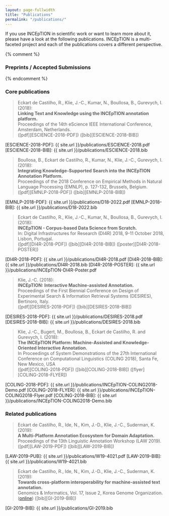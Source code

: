 ```yaml
---
layout: page-fullwidth
title: "Publications"
permalink: "/publications/"
---
```


If you use INCEpTION in scientific work or want to learn more about it, please have a look at the following publications. INCEpTION is a multi-faceted project and each of the publications covers a different perspective.

{% comment %}
### Preprints / Accepted Submissions
{% endcomment %}


### Core publications

> Eckart de Castilho, R., Klie, J.-C., Kumar, N., Boullosa, B., Gurevych, I. (2018): <br/> 
**Linking Text and Knowledge using the INCEpTION annotation platform.** <br/> 
Proceedings of the 14th eScience IEEE International Conference, Amsterdam, Netherlands. <br/>
([pdf][ESCIENCE-2018-PDF]) ([bib][ESCIENCE-2018-BIB])

[ESCIENCE-2018-PDF]: {{ site.url }}/publications/ESCIENCE-2018.pdf
[ESCIENCE-2018-BIB]: {{ site.url }}/publications/ESCIENCE-2018.bib


> Boullosa, B., Eckart de Castilho, R., Kumar, N.,  Klie, J.-C., Gurevych, I. (2018): <br/> 
**Integrating Knowledge-Supported Search into the INCEpTION Annotation Platform.** <br/> 
Proceedings of the 2018 Conference on Empirical Methods in Natural Language Processing (EMNLP), p. 127-132, Brussels, Belgium. <br/>
([pdf][EMNLP-2018-PDF]) ([bib][EMNLP-2018-BIB])

[EMNLP-2018-PDF]: {{ site.url }}/publications/D18-2022.pdf
[EMNLP-2018-BIB]: {{ site.url }}/publications/D18-2022.bib


> Eckart de Castilho, R., Klie, J.-C., Kumar, N., Boullosa, B., Gurevych, I. (2018): <br/>
**INCEpTION - Corpus-based Data Science from Scratch.** <br/>
In: Digital Infrastructures for Research (DI4R) 2018, 9-11 October 2018, Lisbon, Portugal. <br/>
([pdf][DI4R-2018-PDF]) ([bib][DI4R-2018-BIB]) ([poster][DI4R-2018-POSTER])

[DI4R-2018-PDF]: {{ site.url }}/publications/DI4R-2018.pdf
[DI4R-2018-BIB]: {{ site.url }}/publications/DI4R-2018.bib
[DI4R-2018-POSTER]: {{ site.url }}/publications/INCEpTION-DI4R-Poster.pdf


> Klie, J.-C. (2018): <br/>
**INCEpTION: Interactive Machine-assisted Annotation.** <br/>
Proceedings of the First Biennial Conference on Design of Experimental Search & Information Retrieval Systems (DESIRES), Bertinoro, Italy. <br/>
([pdf][DESIRES-2018-PDF]) ([bib][DESIRES-2018-BIB])

[DESIRES-2018-PDF]: {{ site.url }}/publications/DESIRES-2018.pdf
[DESIRES-2018-BIB]: {{ site.url }}/publications/DESIRES-2018.bib


> Klie, J.-C., Bugert, M., Boullosa, B., Eckart de Castilho, R. and Gurevych, I. (2018): <br/>
**The INCEpTION Platform: Machine-Assisted and Knowledge-Oriented Interactive Annotation.** <br/>
In Proceedings of System Demonstrations of the 27th International Conference on Computational Linguistics (COLING 2018), Santa Fe, New Mexico, USA <br/>
([pdf][COLING-2018-PDF]) ([bib][COLING-2018-BIB]) ([flyer][COLING-2018-FLYER])

[COLING-2018-PDF]: {{ site.url }}/publications/INCEpTION-COLING2018-Demo.pdf
[COLING-2018-FLYER]: {{ site.url }}/publications/INCEpTION-COLING2018-Flyer.pdf
[COLING-2018-BIB]: {{ site.url }}/publications/INCEpTION-COLING2018-Demo.bib


### Related publications

> Eckart de Castilho, R., Ide, N., Kim, J.-D., Klie, J.-C., Suderman, K. (2019): <br/> 
**A Multi-Platform Annotation Ecosystem for Domain Adaptation.** <br/> 
Proceedings of the 13th Linguistic Annotation Workshop (LAW 2019). <br/>
([pdf][LAW-2019-PDF]) ([bib][LAW-2019-BIB])

[LAW-2019-PUB]: {{ site.url }}/publications/W19-4021.pdf
[LAW-2019-BIB]: {{ site.url }}/publications/W19-4021.bib


> Eckart de Castilho, R., Ide, N., Kim, J.-D., Klie, J.-C., Suderman, K. (2019): <br/> 
**Towards cross-platform interoperability for machine-assisted text annotation.** <br/> 
Genomics & Informatics, Vol. 17, Issue 2, Korea Genome Organization. <br/>
([online][GI-2019-PUB]) ([bib][GI-2019-BIB])

[GI-2019-PUB]: https://doi.org/10.5808/GI.2019.17.2.e19
[GI-2019-BIB]: {{ site.url }}/publications/GI-2019.bib

